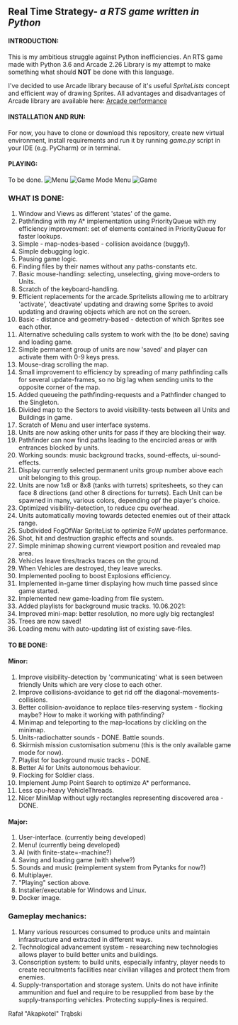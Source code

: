 ## Real Time Strategy- _a RTS game written in Python_

#### INTRODUCTION:

This is my ambitious struggle against Python inefficiencies. An RTS game
made with Python 3.6 and Arcade 2.26 Library is my attempt to make
something what should **NOT** be done with this language.

I've decided to use Arcade library because of it's useful _SpriteLists_
concept and efficient way of drawing Sprites. All advantages and
disadvantages of Arcade library are available here:
[Arcade performance](https://arcade.academy/performance_tips.html)

#### INSTALLATION AND RUN:

For now, you have to clone or download this repository, create new
virtual environment, install requirements and run it by running
_game.py_ script in your IDE (e.g. PyCharm) or in terminal.

#### PLAYING:
To be done.
![Menu](https://github.com/akapkotel/python_real_time_strategy_game//blob/master/menu.png)
![Game Mode Menu](https://github.com/akapkotel/python_real_time_strategy_game//blob/master/game_mode_selection.png)
![Game](https://github.com/akapkotel/python_real_time_strategy_game//blob/master/actual_game.png)

### WHAT IS DONE:
1. Window and Views as different 'states' of the game.
2. Pathfinding with my A* implementation using PriorityQueue with my
   efficiency improvement: set of elements contained in PriorityQueue
   for faster lookups.
3. Simple - map-nodes-based - collision avoidance (buggy!).
4. Simple debugging logic.
5. Pausing game logic.
6. Finding files by their names without any paths-constants etc.
7. Basic mouse-handling: selecting, unselecting, giving move-orders to
   Units.
8. Scratch of the keyboard-handling.
9. Efficient replacements for the arcade.Spritelists allowing me to
   arbitrary 'activate', 'deactivate' updating and drawing some Sprites
   to avoid updating and drawing objects which are not on the screen.
10. Basic - distance and geometry-based - detection of which Sprites see
    each other.
11. Alternative scheduling calls system to work with the (to be done)
    saving and loading game.
12. Simple permanent group of units are now 'saved' and player can
    activate them with 0-9 keys press.
13. Mouse-drag scrolling the map.
14. Small improvement to efficiency by spreading of many pathfinding
    calls for several update-frames, so no big lag when sending units to
    the opposite corner of the map.
15. Added queueing the pathfinding-requests and a Pathfinder changed to
    the Singleton.
16. Divided map to the Sectors to avoid visibility-tests between all
    Units and Buildings in game.
17. Scratch of Menu and user interface systems.
18. Units are now asking other units for pass if they are blocking their
    way.
19. Pathfinder can now find paths leading to the encircled areas or with
    entrances blocked by units.
20. Working sounds: music background tracks, sound-effects,
    ui-sound-effects.
21. Display currently selected permanent units group number above each
   unit belonging to this group.
22. Units are now 1x8 or 8x8 (tanks with turrets) spritesheets, so they
    can face 8 directions (and other 8 directions for turrets). Each
    Unit can be spawned in many, various colors, depending opf the
    player's choice.
23. Optimized visibility-detection, to reduce cpu overhead.
24. Units automatically moving towards detected enemies out of their
    attack range.
25. Subdivided FogOfWar SpriteList to optimize FoW updates performance.
26. Shot, hit and destruction graphic effects and sounds.
27. Simple minimap showing current viewport position and revealed map
    area.
28. Vehicles leave tires/tracks traces on the ground.
29. When Vehicles are destroyed, they leave wrecks.
30. Implemented pooling to boost Explosions efficiency.
31. Implemented in-game timer displaying how much time passed since game started.
32. Implemented new game-loading from file system. 
33. Added playlists for background music tracks.
10.06.2021:
34. Improved mini-map: better resolution, no more ugly big rectangles!
35. Trees are now saved!
36. Loading menu with auto-updating list of existing save-files.

#### TO BE DONE:
#### Minor:
1. Improve visibility-detection by 'communicating' what is seen between
   friendly Units which are very close to each other.
2. Improve collisions-avoidance to get rid off the
   diagonal-movements-collisions.
3. Better collision-avoidance to replace tiles-reserving system -
   flocking maybe? How to make it working with pathfinding?
4. Minimap and teleporting to the map-locations by clickling on the
   minimap.
5. Units-radiochatter sounds - DONE. Battle sounds.
6. Skirmish mission customisation submenu (this is the only available
   game mode for now).
7. Playlist for background music tracks - DONE.
8. Better Ai for Units autonomous behaviour.
9. Flocking for Soldier class.
10. Implement Jump Point Search to optimize A* performance.
11. Less cpu-heavy VehicleThreads.
12. Nicer MiniMap without ugly rectangles representing discovered area - DONE.

#### Major:
1. User-interface. (currently being developed)
2. Menu! (currently being developed)
3. AI (with finite-state=-machine?)
4. Saving and loading game (with shelve?)
5. Sounds and music (reimplement system from Pytanks for now?)
6. Multiplayer.
7. "Playing" section above.
8. Installer/executable for Windows and Linux.
9. Docker image.

### Gameplay mechanics:
1. Many various resources consumed to produce units and maintain
   infrastructure and extracted in different ways.
2. Technological advancement system - researching new technologies
   allows player to build better units and buildings.
3. Conscription system: to build units, especially infantry, player
   needs to create recruitments facilities near civilian villages and
   protect them from enemies.
4. Supply-transportation and storage system. Units do not have infinite
   ammunition and fuel and require to be resupplied from base by the
   supply-transporting vehicles. Protecting supply-lines is required.

Rafał "Akapkotel" Trąbski
